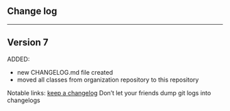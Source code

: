 ## Change log
----------------------

Version 7
-------------

ADDED:

- new CHANGELOG.md file created
- moved all classes from organization repository to this repository

Notable links:
[keep a changelog](http://keepachangelog.com/en/1.0.0/) Don’t let your friends dump git logs into changelogs
